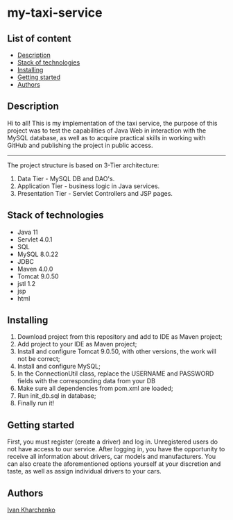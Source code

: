 # my-taxi-service

## List of content
- [Description](#description)
- [Stack of technologies](#stack-of-technologies)
- [Installing](#installing)
- [Getting started](#getting-started)
- [Authors](#authors)

## Description
Hi to all! This is my implementation of the taxi service, the purpose of this project was to test the capabilities of Java Web in interaction with the MySQL database, as well as to acquire practical skills in working with GitHub and publishing the project in public access. <hr>
The project structure is based on 3-Tier architecture:
1. Data Tier - MySQL DB and DAO's.
2. Application Tier - business logic in Java services.
3. Presentation Tier - Servlet Controllers and JSP pages.

## Stack of technologies
- Java 11
- Servlet 4.0.1
- SQL
- MySQL 8.0.22
- JDBC
- Maven 4.0.0
- Tomcat 9.0.50
- jstl 1.2
- jsp
- html

## Installing
1. Download project from this repository and add to IDE as Maven project;
2. Add project to your IDE as Maven project;
3. Install and configure Tomcat 9.0.50, with other versions, the work will not be correct;
4. Install and configure MySQL;
5. In the ConnectionUtil class, replace the USERNAME and PASSWORD fields with the corresponding data from your DB
6. Make sure all dependencies from pom.xml are loaded;
7. Run init_db.sql in database;
8. Finally run it!

## Getting started
First, you must register (create a driver) and log in. Unregistered users do not have access to our service. After logging in, you have the opportunity to receive all information about drivers, car models and manufacturers. You can also create the aforementioned options yourself at your discretion and taste, as well as assign individual drivers to your cars.

## Authors
[Ivan Kharchenko](https://github.com/Pro1OOGamer)
